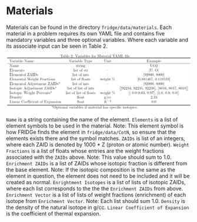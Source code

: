 # Materials

Materials can be found in the directory `fridge/data/materials`.
Each material in a problem requires its own YAML file and contains five mandatory variables and three optional variables.
Where each variable and its associate input can be seen in Table 2.

![tab: materials](MaterialsTable.PNG)

`Name` is a string containing the name of the element. 
`Elements` is a list of element symbols to be used in the material. 
Note: This element symbol is how FRIDGe finds the element in `fridge/data/CotN`, so ensure that the elements exists there and the symbol matches.
`ZAIDs` is list of an integers, where each ZAID is denoted by 1000 * Z (proton or atomic number). 
`Weight Fractions` is a list of floats whose entries are the weight fractions associated with the `ZAIDs` above. 
Note: This value should sum to 1.0. `Enrichment ZAIDs` is a list of ZAIDs whose isotopic fraction is different from the base element. 
Note: If the isotopic composition is the same as the element in question, the element does not need to be included and it will be created as normal. 
`Enrightment Isotopes` is a list of lists of isotopic ZAIDs, where each list corresponds to the the the `Enrichment ZAIDs` from above. 
`Enrichment Vector` is a list of lists of weight fractions (enrichment) of each isotope from `Enrichment Vector`. 
Note: Each list should sum 1.0.
`Density` is the density of the natural isotope in g/cc.
`Linear Coefficient of Expansion` is the coefficient of thermal expansion.
